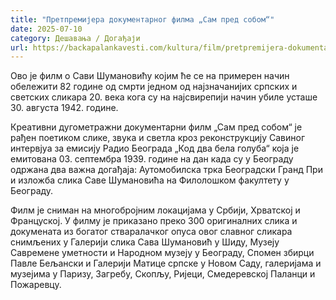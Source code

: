 ```yaml
---
title: "Претпремијера документарног филма „Сам пред собом“"
date: 2025-07-10
category: Дешавања / Догађаји
url: https://backapalankavesti.com/kultura/film/pretpremijera-dokumentarnog-filma-sam-pred-sobom/
---
```


Ово је филм о Сави Шумановићу којим ће се на примерен начин обележити 82 године од смрти једном од најзначанијих српских и светских сликара 20. века кога су на најсвирепији начин убиле усташе 30. августа 1942. године.

Креативни дугометражни документарни филм „Сам пред собом“ је рађен поетиком слике, звука и светла кроз реконструкцију Савиног интервјуа за емисију Радио Београда „Код два бела голуба“ која је емитована 03. септембра 1939. године на дан када су у Београду одржана два важна догађаја: Аутомобилска трка Београдски Гранд При и изложба слика Саве Шумановића на Филолошком факултету у Београду.

Филм је сниман на многобројним локацијама у Србији, Хрватској и Француској. У филму је приказано преко 300 оригиналних слика и докумената из богатог стваралачког опуса овог славног сликара снимљених у Галерији слика Сава Шумановић у Шиду, Музеју Савремене уметности и Народном музеју у Београду, Спомен збирци Павле Бељански и Галерији Матице српске у Новом Саду, галеријама и музејима у Паризу, Загребу, Скопљу, Ријеци, Смедеревској Паланци и Пожаревцу.
